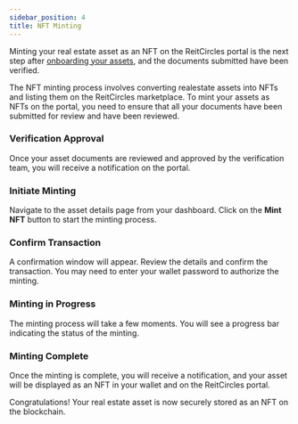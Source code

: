 ```yaml
---
sidebar_position: 4
title: NFT Minting
---
```


Minting your real estate asset as an NFT on the ReitCircles portal is the next step after [onboarding your assets](onboarding-assets.md), and the documents submitted have been verified.

The NFT minting process involves converting realestate assets into NFTs and listing them on the ReitCircles marketplace. To mint your assets as NFTs on the portal, you need to ensure that all your documents have been submitted for review and have been reviewed.

### Verification Approval

Once your asset documents are reviewed and approved by the verification team, you will receive a notification on the portal.

### Initiate Minting

Navigate to the asset details page from your dashboard. Click on the **Mint NFT** button to start the minting process.

### Confirm Transaction

A confirmation window will appear. Review the details and confirm the transaction. You may need to enter your wallet password to authorize the minting.

### Minting in Progress

The minting process will take a few moments. You will see a progress bar indicating the status of the minting.

### Minting Complete

Once the minting is complete, you will receive a notification, and your asset will be displayed as an NFT in your wallet and on the ReitCircles portal.

Congratulations! Your real estate asset is now securely stored as an NFT on the blockchain.
